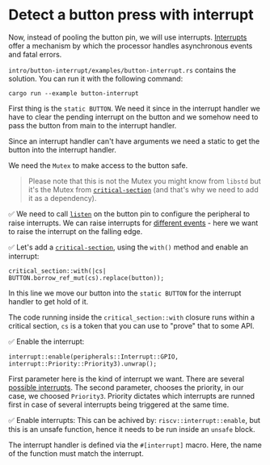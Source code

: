 # Detect a button press with interrupt

Now, instead of pooling the button pin, we will use interrupts. [Interrupts] offer a mechanism by which the processor handles asynchronous events and fatal errors.

`intro/button-interrupt/examples/button-interrupt.rs` contains the solution. You can run it with the following command:

```shell
cargo run --example button-interrupt
```

First thing is the `static BUTTON`. We need it since in the interrupt handler we have to clear the pending interrupt on the button and we somehow need to pass the button from main to the interrupt handler.

Since an interrupt handler can't have arguments we need a static to get the button into the interrupt handler.

We need the `Mutex` to make access to the button safe.

> Please note that this is not the Mutex you might know from `libstd` but it's the Mutex from [`critical-section`] (and that's why we need to add it as a dependency).

✅ We need to call [`listen`][listen] on the button pin to configure the peripheral to raise interrupts. We can raise interrupts for [different events][events] - here we want to raise the interrupt on the falling edge.

✅ Let's add a [`critical-section`], using the `with()` method and enable an interrupt:

```rust,ignore
critical_section::with(|cs| BUTTON.borrow_ref_mut(cs).replace(button));
```
In this line we move our button into the `static BUTTON` for the interrupt handler to get hold of it.

The code running inside the `critical_section::with` closure runs within a critical section,
`cs` is a token that you can use to "prove" that to some API.

✅ Enable the interrupt:

```rust,ignore
interrupt::enable(peripherals::Interrupt::GPIO, interrupt::Priority::Priority3).unwrap();
```

First parameter here is the kind of interrupt we want. There are several [possible interrupts].
The second parameter, chooses the priority, in our case, we choosed `Priority3`. Priority dictates which interrupts are runned first in case of several interrupts being triggered at the same time.

✅ Enable interrupts: This can be achived by: `riscv::interrupt::enable`, but this is an unsafe
function, hence it needs to be run inside an `unsafe` block.

The interrupt handler is defined via the `#[interrupt]` macro.
Here, the name of the function must match the interrupt.

[listen]: https://docs.rs/esp32c3-hal/latest/esp32c3_hal/prelude/trait._esp_hal_gpio_Pin.html#method.listen
[Interrupts]: https://docs.rust-embedded.org/book/start/interrupts.html
[`critical-section`]: https://crates.io/crates/critical-section
[possible interrupts]: https://docs.rs/esp32c3/0.5.1/esp32c3/enum.Interrupt.html
[events]: https://docs.rs/esp32c3-hal/latest/esp32c3_hal/gpio/enum.Event.html#variants
